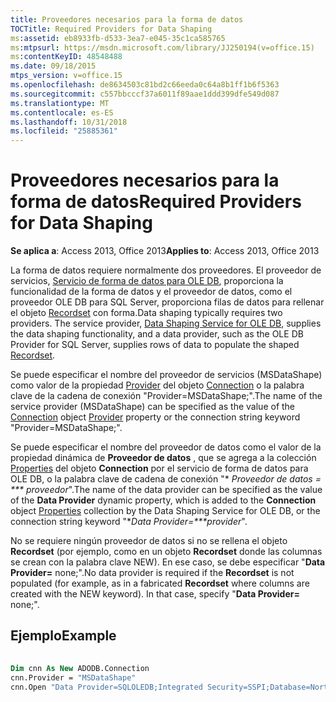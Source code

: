 ```yaml
---
title: Proveedores necesarios para la forma de datos
TOCTitle: Required Providers for Data Shaping
ms:assetid: eb8933fb-d533-3ea7-e045-35c1ca585765
ms:mtpsurl: https://msdn.microsoft.com/library/JJ250194(v=office.15)
ms:contentKeyID: 48548488
ms.date: 09/18/2015
mtps_version: v=office.15
ms.openlocfilehash: de8634503c81bd2c66eeda0c64a8b1ff1b6f5363
ms.sourcegitcommit: c557bbcccf37a6011f89aae1ddd399dfe549d087
ms.translationtype: MT
ms.contentlocale: es-ES
ms.lasthandoff: 10/31/2018
ms.locfileid: "25885361"
---
```

# <a name="required-providers-for-data-shaping"></a><span data-ttu-id="d6ddf-102">Proveedores necesarios para la forma de datos</span><span class="sxs-lookup"><span data-stu-id="d6ddf-102">Required Providers for Data Shaping</span></span>


<span data-ttu-id="d6ddf-103">**Se aplica a**: Access 2013, Office 2013</span><span class="sxs-lookup"><span data-stu-id="d6ddf-103">**Applies to**: Access 2013, Office 2013</span></span>

<span data-ttu-id="d6ddf-p101">La forma de datos requiere normalmente dos proveedores. El proveedor de servicios, [Servicio de forma de datos para OLE DB](microsoft-data-shaping-service-for-ole-db-ado-service-provider.md), proporciona la funcionalidad de la forma de datos y el proveedor de datos, como el proveedor OLE DB para SQL Server, proporciona filas de datos para rellenar el objeto [Recordset](recordset-object-ado.md) con forma.</span><span class="sxs-lookup"><span data-stu-id="d6ddf-p101">Data shaping typically requires two providers. The service provider, [Data Shaping Service for OLE DB](microsoft-data-shaping-service-for-ole-db-ado-service-provider.md), supplies the data shaping functionality, and a data provider, such as the OLE DB Provider for SQL Server, supplies rows of data to populate the shaped [Recordset](recordset-object-ado.md).</span></span>

<span data-ttu-id="d6ddf-106">Se puede especificar el nombre del proveedor de servicios (MSDataShape) como valor de la propiedad [Provider](connection-object-ado.md) del objeto [Connection](provider-property-ado.md) o la palabra clave de la cadena de conexión "Provider=MSDataShape;".</span><span class="sxs-lookup"><span data-stu-id="d6ddf-106">The name of the service provider (MSDataShape) can be specified as the value of the [Connection](connection-object-ado.md) object [Provider](provider-property-ado.md) property or the connection string keyword "Provider=MSDataShape;".</span></span>

<span data-ttu-id="d6ddf-107">Se puede especificar el nombre del proveedor de datos como el valor de la propiedad dinámica de **Proveedor de datos** , que se agrega a la colección [Properties](properties-collection-ado.md) del objeto **Connection** por el servicio de forma de datos para OLE DB, o la palabra clave de cadena de conexión "\* *Proveedor de datos = \*\*\* proveedor*".</span><span class="sxs-lookup"><span data-stu-id="d6ddf-107">The name of the data provider can be specified as the value of the **Data Provider** dynamic property, which is added to the **Connection** object [Properties](properties-collection-ado.md) collection by the Data Shaping Service for OLE DB, or the connection string keyword "\**Data Provider=\*\*\*provider*".</span></span>

<span data-ttu-id="d6ddf-p102">No se requiere ningún proveedor de datos si no se rellena el objeto **Recordset** (por ejemplo, como en un objeto **Recordset** donde las columnas se crean con la palabra clave NEW). En ese caso, se debe especificar "**Data Provider=** none;".</span><span class="sxs-lookup"><span data-stu-id="d6ddf-p102">No data provider is required if the **Recordset** is not populated (for example, as in a fabricated **Recordset** where columns are created with the NEW keyword). In that case, specify "**Data Provider=** none;".</span></span>

## <a name="example"></a><span data-ttu-id="d6ddf-110">Ejemplo</span><span class="sxs-lookup"><span data-stu-id="d6ddf-110">Example</span></span>

```vb 
 
Dim cnn As New ADODB.Connection 
cnn.Provider = "MSDataShape" 
cnn.Open "Data Provider=SQLOLEDB;Integrated Security=SSPI;Database=Northwind" 
```

